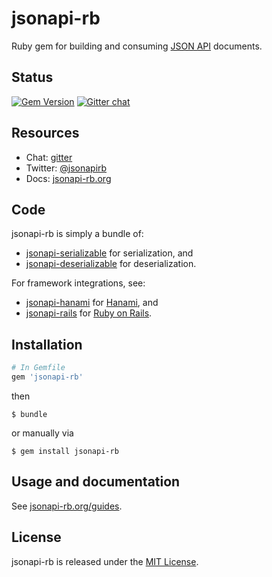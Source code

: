 # jsonapi-rb
Ruby gem for building and consuming [JSON API](http://jsonapi.org) documents.

## Status

[![Gem Version](https://badge.fury.io/rb/jsonapi-rb.svg)](https://badge.fury.io/rb/jsonapi-rb)
[![Gitter chat](https://badges.gitter.im/gitterHQ/gitter.svg)](https://gitter.im/jsonapi-rb/Lobby)

## Resources

* Chat: [gitter](http://gitter.im/jsonapi-rb)
* Twitter: [@jsonapirb](http://twitter.com/jsonapirb)
* Docs: [jsonapi-rb.org](http://jsonapi-rb.org)

## Code

jsonapi-rb is simply a bundle of:
* [jsonapi-serializable](https://github.com/jsonapi-rb/jsonapi-serializable) for serialization, and
* [jsonapi-deserializable](https://github.com/jsonapi-rb/jsonapi-deserializable) for deserialization.

For framework integrations, see:
* [jsonapi-hanami](https://github.com/jsonapi-rb/jsonapi-hanami) for [Hanami](http://hanamirb.org), and
* [jsonapi-rails](https://github.com/jsonapi-rb/jsonapi-rails) for [Ruby on Rails](http://rubyonrails.org).


## Installation
```ruby
# In Gemfile
gem 'jsonapi-rb'
```
then
```
$ bundle
```
or manually via
```
$ gem install jsonapi-rb
```


## Usage and documentation

See [jsonapi-rb.org/guides](http://jsonapi-rb.org/guides).

## License

jsonapi-rb is released under the [MIT License](http://www.opensource.org/licenses/MIT).

